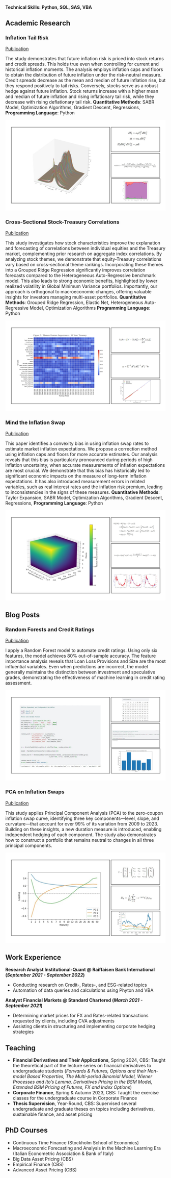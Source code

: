 #### Technical Skills: Python, SQL, SAS, VBA

## Academic Research
### Inflation Tail Risk
[Publication](https://papers.ssrn.com/sol3/papers.cfm?abstract_id=4920495)

The study demonstrates that future inflation risk is priced into stock returns and credit spreads. This holds true even when controlling for current and historical inflation moments. The analysis employs inflation caps and floors to obtain the
distribution of future inflation under the risk-neutral measure. Credit spreads decrease as the mean and median of future inflation rise, but they respond positively to tail risks. Conversely, stocks serve as a robust hedge against future inflation. Stock returns increase with a higher mean and median of future inflation and rising inflationary tail risk, while they decrease with rising deflationary tail risk. **Quantitative Methods**: SABR Model, Optimization Algorithms, Gradient Descent, Regressions, **Programming Language**: Python

![Inflation Tail Risk](/assets/DIST.jpg)


### Cross-Sectional Stock-Treasury Correlations
[Publication](https://www.dropbox.com/scl/fi/1i9q2mwgd5retkbolcz6o/Cross-Sectional-Drivers-of-Stock-Treasury-Correlations.pdf?rlkey=3jhp1unulgzr9ki42xn90ms2p&st=epqc2wjo&dl=0)

This study investigates how stock characteristics improve the explanation and forecasting of correlations between individual equities and the Treasury market, complementing prior research on aggregate index correlations. By analyzing stock themes, we demonstrate that equity-Treasury correlations vary based on cross-sectional theme rankings. Incorporating these themes into a Grouped Ridge Regression significantly improves correlation forecasts compared to the Heterogeneous Auto-Regressive benchmark model. This also leads to strong economic benefits, highlighted by lower realized volatility in Global Minimum Variance portfolios. Importantly, our approach is orthogonal to macroeconomic changes, offering valuable insights for investors managing multi-asset portfolios. **Quantitative Methods**: Grouped Ridge Regression, Elastic Net, Heterogeneous Auto-Regressive Model, Optimization Algorithms **Programming Language**: Python

![Mind the Inflation Swap](/assets/cross.jpg)


### Mind the Inflation Swap
[Publication](https://www.dropbox.com/scl/fi/vbryf7ax5t9xltewkeelw/Mind-the-Inflation-Swap.pdf?rlkey=jxr55ujfxp6y080crb0wlqb7l&st=3bmdkp6f&dl=0)

This paper identifies a convexity bias in using inflation swap rates to estimate market inflation expectations. We propose a correction method using inflation caps and floors for more accurate estimates. Our analysis reveals that this bias is particularly pronounced during periods of high inflation uncertainty, when accurate measurements of inflation expectations are most crucial. We demonstrate that this bias has historically led to significant economic impacts on the measure of long-term inflation expectations. It has also introduced measurement errors in related variables, such as real interest rates and the inflation risk premium, leading to inconsistencies in the signs of these measures. **Quantitative Methods**: Taylor Expansion, SABR Model, Optimization Algorithms, Gradient Descent, Regressions, **Programming Language**: Python

![Mind the Inflation Swap](/assets/DIST1.jpg)

## Blog Posts

### Random Forests and Credit Ratings
[Publication](https://medium.com/p/1905d8e4b0c3)

I apply a Random Forest model to automate credit ratings. Using only six features, the model achieves 80\% out-of-sample accuracy. The feature importance analysis reveals that Loan Loss Provisions and Size are the most influential variables. Even when predictions are incorrect, the model generally maintains the distinction between investment and speculative grades, demonstrating the effectiveness of machine learning in credit rating assessment.

![PCA on Inflation Swaps](/assets/random.jpg)

### PCA on Inflation Swaps
[Publication](https://medium.com/@bastiluber12/pca-on-inflation-swaps-69077159ec0e)

This study applies Principal Component Analysis (PCA) to the zero-coupon inflation swap curve, identifying three key components—level, slope, and curvature—that account for over 99% of its variation from 2009 to 2023. Building on these insights, a new duration measure is introduced, enabling independent hedging of each component. The study also demonstrates how to construct a portfolio that remains neutral to changes in all three principal components.

![PCA on Inflation Swaps](/assets/PCA.jpg)

## Work Experience
**Research Analyst Institutional-Quant @ Raiffaisen Bank International 
(_September 2021 - September 2022_)**
- Conducting research on Credit-, Rates-, and ESG-related topics
-	Automation of data queries and calculations using Phyton and VBA

**Analyst Financial Markets @ Standard Chartered 
(_March 2021 - September 2021_)**
- Determining market prices for FX and Rates-related transactions requested by clients, including CVA adjustments
- Assisting clients in structuring and implementing corporate hedging strategies

## Teaching
-  **Financial Derivatives and Their Applications**, Spring 2024, CBS: Taught the theoretical part of the lecture series on financial derivatives to undergraduate students (_Forwards & Futures, Options and their Non-model Based Properties, The Multi-period Binomial Model, Wiener Processes and Ito’s Lemma, Derivatives Pricing in the BSM Model, Extended BSM Pricing of Futures, FX and Index Options_)
- **Corporate Finance**, Spring & Autumn 2023, CBS: Taught the exercise classes for the undergraduate course in Corporate Finance
- **Thesis Supervision**, Year-Round, CBS: Supervised several undergraduate and graduate theses on topics including derivatives, sustainable finance, and asset pricing

## PhD Courses
- Continuous Time Finance (Stockholm School of Economics)
- Macroeconomic Forecasting and Analysis in the Machine Learning Era (Italian Econometric Association & Bank of Italy)
- Big Data Asset Pricing (CBS)
- Empirical Finance (CBS)
- Advanced Asset Pricing (CBS)
